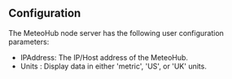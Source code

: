 ## Configuration

The MeteoHub node server has the following user configuration
parameters:

- IPAddress: The IP/Host address of the MeteoHub.
- Units : Display data in either 'metric', 'US', or 'UK' units.

